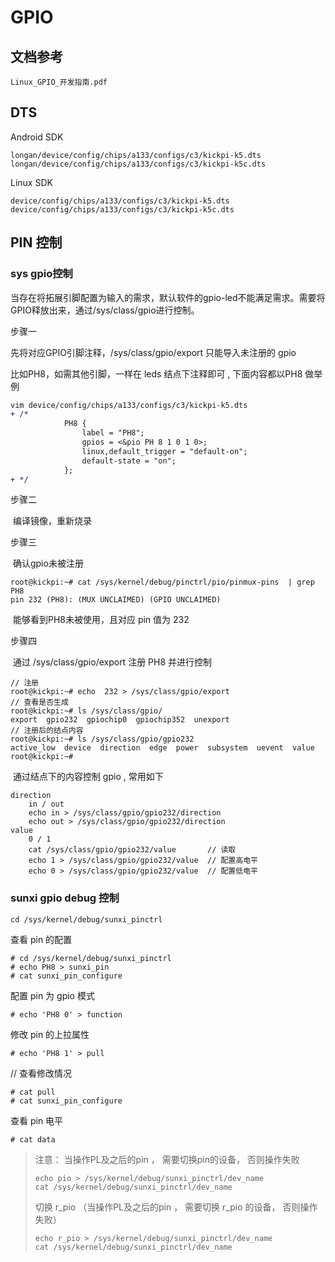# GPIO



## 文档参考

```
Linux_GPIO_开发指南.pdf
```



## DTS

Android SDK

```
longan/device/config/chips/a133/configs/c3/kickpi-k5.dts  
longan/device/config/chips/a133/configs/c3/kickpi-k5c.dts
```

Linux SDK

```
device/config/chips/a133/configs/c3/kickpi-k5.dts  
device/config/chips/a133/configs/c3/kickpi-k5c.dts
```



## PIN 控制

### sys gpio控制

当存在将拓展引脚配置为输入的需求，默认软件的gpio-led不能满足需求。需要将GPIO释放出来，通过/sys/class/gpio进行控制。

步骤一

先将对应GPIO引脚注释，/sys/class/gpio/export 只能导入未注册的 gpio

比如PH8，如需其他引脚，一样在 leds 结点下注释即可 ,  下面内容都以PH8 做举例

```diff
vim device/config/chips/a133/configs/c3/kickpi-k5.dts
+ /*
			PH8 {
				label = "PH8";
				gpios = <&pio PH 8 1 0 1 0>;
				linux,default_trigger = "default-on";
				default-state = "on";
			};
+ */
```

步骤二

​		编译镜像，重新烧录

步骤三

​		确认gpio未被注册

```
root@kickpi:~# cat /sys/kernel/debug/pinctrl/pio/pinmux-pins  | grep PH8
pin 232 (PH8): (MUX UNCLAIMED) (GPIO UNCLAIMED)
```

​		能够看到PH8未被使用，且对应 pin 值为 232 

步骤四

​		通过 /sys/class/gpio/export 注册 PH8 并进行控制

```
// 注册
root@kickpi:~# echo  232 > /sys/class/gpio/export
// 查看是否生成
root@kickpi:~# ls /sys/class/gpio/
export  gpio232  gpiochip0  gpiochip352  unexport
// 注册后的结点内容
root@kickpi:~# ls /sys/class/gpio/gpio232
active_low  device  direction  edge  power  subsystem  uevent  value
root@kickpi:~#
```

​			通过结点下的内容控制 gpio , 常用如下

```
direction
	in / out
	echo in > /sys/class/gpio/gpio232/direction
	echo out > /sys/class/gpio/gpio232/direction
value
	0 / 1
	cat /sys/class/gpio/gpio232/value 		// 读取
	echo 1 > /sys/class/gpio/gpio232/value	// 配置高电平
	echo 0 > /sys/class/gpio/gpio232/value  // 配置低电平
```



### sunxi gpio debug 控制

```
cd /sys/kernel/debug/sunxi_pinctrl
```
查看 pin 的配置
```
# cd /sys/kernel/debug/sunxi_pinctrl
# echo PH8 > sunxi_pin
# cat sunxi_pin_configure
```
配置 pin 为 gpio 模式
```
# echo 'PH8 0' > function
```
修改 pin 的上拉属性
```
# echo 'PH8 1' > pull
```
// 查看修改情况
```
# cat pull					
# cat sunxi_pin_configure
```

查看 pin 电平
```
# cat data
```

> 注意：
> 当操作PL及之后的pin ， 需要切换pin的设备， 否则操作失败
>
> ```
> echo pio > /sys/kernel/debug/sunxi_pinctrl/dev_name
> cat /sys/kernel/debug/sunxi_pinctrl/dev_name
> ```
>
> 切换 r_pio （当操作PL及之后的pin ， 需要切换 r_pio 的设备， 否则操作失败）
>
> ```
> echo r_pio > /sys/kernel/debug/sunxi_pinctrl/dev_name
> cat /sys/kernel/debug/sunxi_pinctrl/dev_name
> ```

